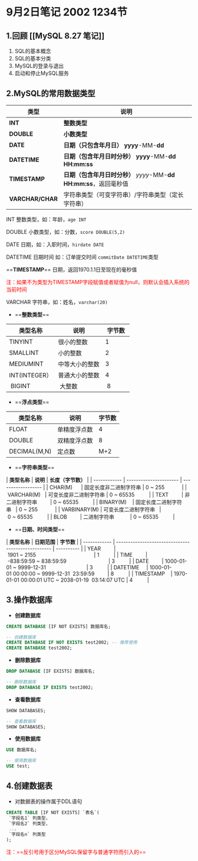 # 9月2日笔记 2002 1234节
## 1.回顾 [[MySQL 8.27 笔记]]
  
1. SQL的基本概念
2. SQL的基本分类
3. MySQL的登录与退出
4. 启动和停止MySQL服务
  
## 2.MySQL的常用数据类型
  
| **类型**         | **说明**                                                               |
| ---------------- | ---------------------------------------------------------------------- |
| **INT**          | **整数类型**                                                           |
| **DOUBLE**       | **小数类型**                                                           |
| **DATE**         | **日期（只包含年月日）** **yyyy**-MM-**dd**                            |
| **DATETIME**     | **日期（包含年月日时分秒）** **yyyy**-MM-**dd** **HH:mm:ss**           |
| **TIMESTAMP**    | **日期（包含年月日时分秒）** *yyyy*-MM-**dd** **HH:mm:ss**，返回毫秒值 |
| **VARCHAR/CHAR** | 字符串类型（可变字符串）/字符串类型（定长字符串）                      |

INT 整数类型，如：年龄，`age INT`

DOUBLE 小数类型，如：分数，`score DOUBLE(5,2)`

DATE 日期，如：入职时间，`hirdate DATE`

DATETIME 日期时间 如：订单提交时间 `commitDate DATETIME`类型

==**TIMESTAMP**== 日期，返回1970.1.1日至现在的毫秒值

<font color="red">注：如果不为类型为TIMESTAMP字段赋值或者赋值为null，则默认会插入系统的当前时间</font>

VARCHAR 字符串，如：姓名，`varchar(20)`

 - ==**整数类型**==

| **类型名称**  | **说明**       | **字节数** |
| ------------- | -------------- | ---------- |
| TINYINT       | 很小的整数     | 1          |
| SMALLINT      | 小的整数       | 2          |
| MEDIUMINT     | 中等大小的整数 | 3          |
| INT(INTEGER） | 普通大小的整数 | 4          |
| BIGINT        | 大整数         | 8          |

 - ==**浮点类型**==

| **类型名称** | **说明**     | **字节数** |
| ------------ | ------------ | ---------- |
| FLOAT        | 单精度浮点数 | 4          |
| DOUBLE       | 双精度浮点数 | 8          |
| DECIMAL(M,N) | 定点数       | M+2        |

 - ==**字符串类型**==

| **类型名称** | **说明** | **长度（字节数）** |
| ------------ | ---------------------- | ------------------ |
| CHAR(M)      | 固定长度非二进制字符串 | 0 ~ 255            |
| VARCHAR(M)   | 可变长度非二进制字符串 | 0 ~ 65535          |
| TEXT         | 非二进制字符串         | 0 ~ 65535          |
| BINARY(M)    | 固定长度二进制字符串   | 0 ~ 255            |
| VARBINARY(M) | 可变长度二进制字符串   | 0 ~ 65535          |
| BLOB         | 二进制字符串           | 0 ~ 65535          |

 - ==**日期、时间类型**==

| **类型名称** | **日期范围** | **字节数** |
| ------------ | -------------------------------------------------- | ---------- |
| YEAR         | 1901 ~ 2155                                        | 1          |
| TIME         | -838:59:59 ~ 838:59:59                             | 3          |
| DATE         | 1000-01-01 ~ 9999-12-31                            | 3          |
| DATETIME     | 1000-01-01 00:00:00 ~ 9999-12-31  23:59:59         | 8          |
| TIMESTAMP    | 1970-01-01 00:00:01 UTC ~ 2038-01-19  03:14:07 UTC | 4          |

## 3.操作数据库

 - **创建数据库**

```sql
CREATE DATABASE [IF NOT EXISTS] 数据库名;
```

```sql
-- 创建数据库
CREATE DATABASE IF NOT EXISTS test2002; -- 推荐使用
CREATE DATABASE test2002;
```

 - **删除数据库**

```sql
DROP DATABASE [IF EXISTS] 数据库名;
```

```sql
-- 删除数据库
DROP DATABASE IF EXISTS test2002;
```

 - **查看数据库**

```sql
SHOW DATABASES;
```

```sql
-- 查看数据库
SHOW DATABASES;
```

 - **使用数据库**

```sql
USE 数据库名;
```

```sql
-- 使用数据库
USE test;
```

## 4.创建数据表

 - 对数据表的操作属于DDL语句

```sql
CREATE TABLE [IF NOT EXISTS] `表名`(
 `字段名1` 列类型，
 `字段名2` 列类型，
 ...
 `字段名n` 列类型
);
```

<font color="red">注：==反引号用于区分MySQL保留字与普通字符而引入的==</font>